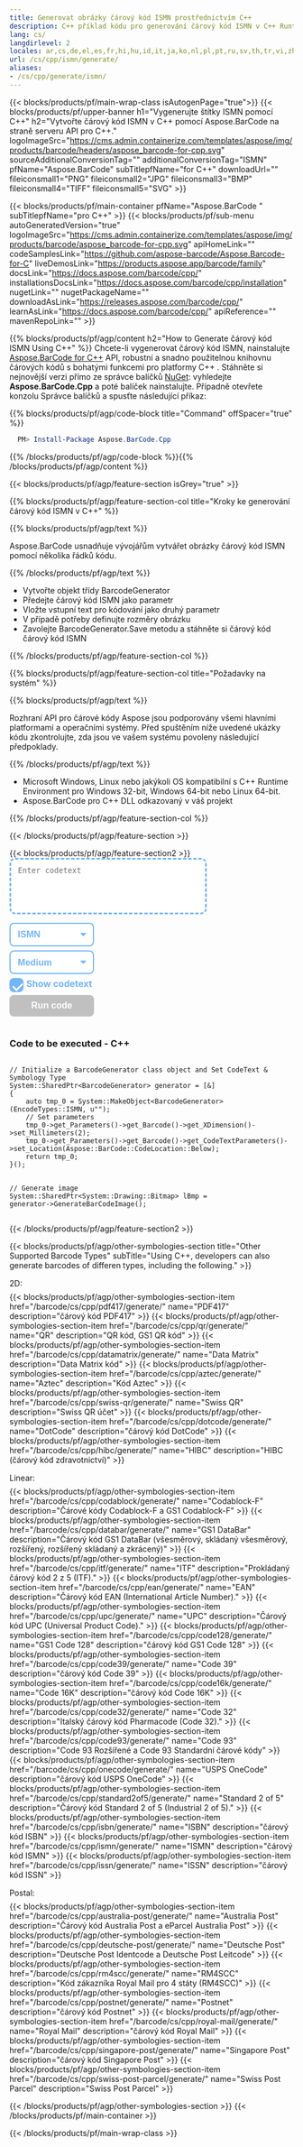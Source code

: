 ```yaml
---
title: Generovat obrázky čárový kód ISMN prostřednictvím C++
description: C++ příklad kódu pro generování čárový kód ISMN v C++ Runtime Environment pro Windows 32-bit, Windows 64-bit a Linux 64-bit.
lang: cs/
langdirlevel: 2
locales: ar,cs,de,el,es,fr,hi,hu,id,it,ja,ko,nl,pl,pt,ru,sv,th,tr,vi,zh,zh-hant
url: /cs/cpp/ismn/generate/
aliases:
- /cs/cpp/generate/ismn/
---
```


{{< blocks/products/pf/main-wrap-class isAutogenPage="true">}}
{{< blocks/products/pf/upper-banner h1="Vygenerujte štítky ISMN pomocí C++" h2="Vytvořte čárový kód ISMN v C++ pomocí Aspose.BarCode na straně serveru API pro C++." logoImageSrc="https://cms.admin.containerize.com/templates/aspose/img/products/barcode/headers/aspose_barcode-for-cpp.svg" sourceAdditionalConversionTag="" additionalConversionTag="ISMN" pfName="Aspose.BarCode" subTitlepfName="for C++" downloadUrl="" fileiconsmall1="PNG" fileiconsmall2="JPG" fileiconsmall3="BMP" fileiconsmall4="TIFF" fileiconsmall5="SVG" >}}

{{< blocks/products/pf/main-container pfName="Aspose.BarCode " subTitlepfName="pro C++" >}}
{{< blocks/products/pf/sub-menu autoGeneratedVersion="true" logoImageSrc="https://cms.admin.containerize.com/templates/aspose/img/products/barcode/aspose_barcode-for-cpp.svg" apiHomeLink="" codeSamplesLink="https://github.com/aspose-barcode/Aspose.Barcode-for-C" liveDemosLink="https://products.aspose.app/barcode/family" docsLink="https://docs.aspose.com/barcode/cpp/" installationsDocsLink="https://docs.aspose.com/barcode/cpp/installation" nugetLink="" nugetPackageName="" downloadAsLink="https://releases.aspose.com/barcode/cpp/" learnAsLink="https://docs.aspose.com/barcode/cpp/" apiReference="" mavenRepoLink="" >}}

{{% blocks/products/pf/agp/content h2="How to Generate čárový kód ISMN Using C++" %}}
Chcete-li vygenerovat čárový kód ISMN, nainstalujte [Aspose.BarCode for C++](https://products.aspose.com/barcode/cpp/) API, robustní a snadno použitelnou knihovnu čárových kódů s bohatými funkcemi pro platformy C++ . Stáhněte si nejnovější verzi přímo ze správce balíčků [NuGet](https://www.nuget.org/packages/aspose.barcode)&colon; vyhledejte **Aspose.BarCode.Cpp** a poté balíček nainstalujte. Případně otevřete konzolu Správce balíčků a spusťte následující příkaz:

{{% blocks/products/pf/agp/code-block title="Command" offSpacer="true" %}}

```ps1
  PM> Install-Package Aspose.BarCode.Cpp

```

{{% /blocks/products/pf/agp/code-block %}}{{% /blocks/products/pf/agp/content %}}

{{< blocks/products/pf/agp/feature-section isGrey="true" >}}

{{% blocks/products/pf/agp/feature-section-col title="Kroky ke generování čárový kód ISMN v C++" %}}

{{% blocks/products/pf/agp/text %}}

Aspose.BarCode usnadňuje vývojářům vytvářet obrázky čárový kód ISMN pomocí několika řádků kódu.

{{% /blocks/products/pf/agp/text %}}

<ul><li>Vytvořte objekt třídy BarcodeGenerator</li><li>Předejte čárový kód ISMN jako parametr</li><li>Vložte vstupní text pro kódování jako druhý parametr</li><li>V případě potřeby definujte rozměry obrázku</li><li>Zavolejte BarcodeGenerator.Save metodu a stáhněte si čárový kód čárový kód ISMN</li></ul>

{{% /blocks/products/pf/agp/feature-section-col %}}

{{% blocks/products/pf/agp/feature-section-col title="Požadavky na systém" %}}

{{% blocks/products/pf/agp/text %}}

Rozhraní API pro čárové kódy Aspose jsou podporovány všemi hlavními platformami a operačními systémy. Před spuštěním níže uvedené ukázky kódu zkontrolujte, zda jsou ve vašem systému povoleny následující předpoklady.

{{% /blocks/products/pf/agp/text %}}

<ul><li>Microsoft Windows, Linux nebo jakýkoli OS kompatibilní s C++ Runtime Environment pro Windows 32-bit, Windows 64-bit nebo Linux 64-bit.</li><li>Aspose.BarCode pro C++ DLL odkazovaný v váš projekt</li></ul>

{{% /blocks/products/pf/agp/feature-section-col %}}

{{< /blocks/products/pf/agp/feature-section >}}

<div class="container-fluid features-section bg-gray">
    <div class="row">
        <div class="container">
            <div class="col-lg-12">
            {{< blocks/products/pf/agp/feature-section2 >}}
<!-- BEGIN LCS -->
<div class="barcode-gen-lcs" style="width: 100%;">
    <style>
        .barcode-gen-lcs {
            width: 100%;
            box-sizing: border-box;
        }
        .barcode-gen-lcs-controls {
            display: flex;
            flex-wrap: wrap;
        }
        .barcode-gen-lcs-codetext {
            display: flex;
            flex-direction: column;
            align-items: center;
            min-width: 350px;
            box-sizing: border-box;
            margin: 0 15px 15px 0;
            padding: 10px;
            border: dashed 3px #73b5fb;
            border-radius: 10px;
            background-color: #ffffff;
            min-height: 100px;
        }
        .barcode-gen-lcs-codetext textarea {
            border-width: 0;
            width: 100%;
            height: 100%;
            resize: none;
        }
        .barcode-gen-lcs-codetext-preload {
            display: none;
        }
        .barcode-gen-lcs-codetext svg {
            width: 48px;
            margin-bottom: 5px;
            filter: invert(70%) sepia(12%) saturate(3506%) hue-rotate(183deg) brightness(101%) contrast(97%);
        }
        .barcode-gen-lcs-codetext span {
            font-size: 18px;
            text-align: center;
        }
        .barcode-gen-lcs-filename {
            display: none;
        }
        .barcode-gen-lcs-filename span {
            font-style: italic;
        }
        .barcode-gen-lcs-mods {
            display: flex;
            flex-direction: column;
            margin-bottom: 15px;
        }
        .barcode-gen-lcs-mods select {
			margin-bottom: 7px;
			padding: .6em 1.4em .5em .8em;
			border:  solid 2px #73b5fb;
			border-radius: .5em;
			line-height: 1.3;
			font-family: arial,sans-serif,-apple-system,BlinkMacSystemFont,segoe ui,Roboto,helvetica neue,apple color emoji,segoe ui emoji,segoe ui symbol;
			font-size: 16px;
			font-weight: 700;
			color: #73b5fb;
			-moz-appearance: none;
			-webkit-appearance: none;
			appearance: none;
			background-color: #ffffff;
			background-image: url('data:image/svg+xml;charset=US-ASCII,%3Csvg%20xmlns%3D%22http%3A%2F%2Fwww.w3.org%2F2000%2Fsvg%22%20width%3D%22292.4%22%20height%3D%22292.4%22%3E%3Cpath%20fill%3D%22%2373b5fb%22%20d%3D%22M287%2069.4a17.6%2017.6%200%200%200-13-5.4H18.4c-5%200-9.3%201.8-12.9%205.4A17.6%2017.6%200%200%200%200%2082.2c0%205%201.8%209.3%205.4%2012.9l128%20127.9c3.6%203.6%207.8%205.4%2012.8%205.4s9.2-1.8%2012.8-5.4L287%2095c3.5-3.5%205.4-7.8%205.4-12.8%200-5-1.9-9.2-5.5-12.8z%22%2F%3E%3C%2Fsvg%3E');
			background-repeat: no-repeat, repeat;
			background-position: right .7em top 50%, 0 0;
			background-size: .65em auto, 100%;
		}
		.barcode-gen-lcs-mods select::-ms-expand {
			display: none;
		}
		.barcode-gen-lcs-mods select:hover, .barcode-gen-lcs-mods select:focus {
			border-color: #1a89d0;
			color: #1a89d0;
			background-image: url('data:image/svg+xml;charset=US-ASCII,%3Csvg%20xmlns%3D%22http%3A%2F%2Fwww.w3.org%2F2000%2Fsvg%22%20width%3D%22292.4%22%20height%3D%22292.4%22%3E%3Cpath%20fill%3D%22%231a89d0%22%20d%3D%22M287%2069.4a17.6%2017.6%200%200%200-13-5.4H18.4c-5%200-9.3%201.8-12.9%205.4A17.6%2017.6%200%200%200%200%2082.2c0%205%201.8%209.3%205.4%2012.9l128%20127.9c3.6%203.6%207.8%205.4%2012.8%205.4s9.2-1.8%2012.8-5.4L287%2095c3.5-3.5%205.4-7.8%205.4-12.8%200-5-1.9-9.2-5.5-12.8z%22%2F%3E%3C%2Fsvg%3E');
		}
		.barcode-gen-lcs-mods select:focus {
			outline: none;
		}
		*[dir="rtl"] .barcode-gen-lcs-mods select, :root:lang(ar) .barcode-gen-lcs-mods select, :root:lang(iw) .barcode-gen-lcs-mods select {
			background-position: left .7em top 50%, 0 0;
			padding: .6em .8em .5em 1.4em;
		}
		.barcode-gen-lcs-mods select option {
			font-weight: normal;
			color: #4c4c4c;
		}
        .barcode-gen-lcs-mods > * {
            min-width: 150px;
            box-sizing: border-box;
        }
        .barcode-gen-lcs-mods input {
            padding: 0.6em .6em;
            border: none;
            border-radius: .5em;
            box-shadow: inset 0 1px rgb(255 255 255 / 15%), 0 1px 1px rgb(0 0 0 / 8%);
            font-family: arial,sans-serif,-apple-system,BlinkMacSystemFont,segoe ui,Roboto,helvetica neue,apple color emoji,segoe ui emoji,segoe ui symbol;
            font-size: 16px;
            font-weight: 700;
            color: #ffffff;
            background-color: #1a89d0;
        }
        .barcode-gen-lcs-mods input:hover {
            background-color: #3071a9;
            transition: all .3s ease;
            transition-property: all;
            transition-duration: 0.3s;
            transition-timing-function: ease;
            transition-delay: 0s;
        }
        .barcode-gen-lcs-disabled {
            background-color: silver !important;
        }
        .barcode-gen-lcs-disclaimer {
            font-size: 12px !important;
        }
        .barcode-gen-lcs-result {
            width: 100%;
            height: 100%;
            top: 0;
            position: absolute;
            display: none;
            z-index: 9998;
            -webkit-transition: opacity 400ms ease-in;
            -moz-transition: opacity 400ms ease-in;
            transition: opacity 400ms ease-in;
        }
        .barcode-gen-lcs-result > div {
            position: relative;
            margin: 0 auto;
            top: 25%;
            padding: 5px 20px 13px 20px;
            border-radius: 10px;
            box-shadow: 20px 20px 7px rgba(88,88,88,0.8);
            background: #ffffff;
            pointer-events: auto;
        }
        .barcode-gen-lcs-result header {
            position: relative;
            display: flex;
            justify-content: space-between;
            align-items: center;
            padding:  5px 0 10px 0;
            border-bottom: dotted 1px #1a89d0;
        }
        .barcode-gen-lcs-result header span {
            font-size: 18px;
            font-weight: 700;
        }
        .barcode-gen-lcs-result header i {
            cursor: pointer;
            color: #1a89d0;
            font-size: 24px !important;
        }
        .barcode-gen-lcs-result header i:hover {
            color: #3071a9;
        }
        .barcode-gen-lcs-result article {
            max-height: 500px;
            overflow: auto;
            margin: 25px 0 15px 0;
            display: flex;
            flex-direction: row;
            justify-content: center;
        }
        .generationResult_row {
            margin-left: 20px;
        }
        .custom-checkbox {
            display: block;
            position: relative;
            padding-left: 30px;
            margin-bottom: 10px;
            cursor: pointer;
            font-size: 16px;
            font-weight: 700;
            color: #73b5fb;
            -webkit-user-select: none;
            -moz-user-select: none;
            -ms-user-select: none;
            user-select: none;
        }
        .custom-checkbox input {
            position: absolute;
            opacity: 0;
            cursor: pointer;
            height: 0;
            width: 0;
        }
        .checkmark {
            position: absolute;
            top: 0;
            left: 0;
            height: 25px;
            width: 25px;
            background-color: #eee;
            border-radius: 0.5em;
        }
        .custom-checkbox:hover input ~ .checkmark {
            background-color: #ccc;
        }
        .custom-checkbox input:checked ~ .checkmark {
            background-color: #73b5fb;
        }
        .checkmark:after {
            content: "";
            position: absolute;
            display: none;
        }
        .custom-checkbox input:checked ~ .checkmark:after {
            display: block;
        }
        .custom-checkbox .checkmark:after {
            left: 9px;
            top: 5px;
            width: 8px;
            height: 14px;
            border: solid white;
            border-width: 0 3px 3px 0;
            -webkit-transform: rotate(45deg);
            -ms-transform: rotate(45deg);
            transform: rotate(45deg);
        }
    </style>
    <div class="barcode-gen-lcs-controls">
        <div class="barcode-gen-lcs-codetext">
            <textarea placeholder="Enter codetext" onkeyup="enableGenerateBtn()"></textarea>
            <svg class="barcode-gen-lcs-codetext-preload" xmlns="http://www.w3.org/2000/svg" xmlns:xlink="http://www.w3.org/1999/xlink" viewBox="0 0 100 100"><g transform="translate(89,50)"><g transform="rotate(0)"><circle cx="0" cy="0" r="5" fill="#29c26a" fill-opacity="1"><animateTransform attributeName="transform" type="scale" begin="-0.8888888888888888s" values="2 2;1 1" keyTimes="0;1" dur="1s" repeatCount="indefinite"></animateTransform><animate attributeName="fill-opacity" keyTimes="0;1" dur="1s" repeatCount="indefinite" values="1;0" begin="-0.8888888888888888s"></animate></circle></g></g><g transform="translate(79.87573328164014,75.06871677777502)"><g transform="rotate(40)"><circle cx="0" cy="0" r="5" fill="#29c26a" fill-opacity="0.8888888888888888"><animateTransform attributeName="transform" type="scale" begin="-0.7777777777777778s" values="2 2;1 1" keyTimes="0;1" dur="1s" repeatCount="indefinite"></animateTransform><animate attributeName="fill-opacity" keyTimes="0;1" dur="1s" repeatCount="indefinite" values="1;0" begin="-0.7777777777777778s"></animate></circle></g></g><g transform="translate(56.772278929010284,88.40750236747611)"><g transform="rotate(80)"><circle cx="0" cy="0" r="5" fill="#29c26a" fill-opacity="0.7777777777777778"><animateTransform attributeName="transform" type="scale" begin="-0.6666666666666666s" values="2 2;1 1" keyTimes="0;1" dur="1s" repeatCount="indefinite"></animateTransform><animate attributeName="fill-opacity" keyTimes="0;1" dur="1s" repeatCount="indefinite" values="1;0" begin="-0.6666666666666666s"></animate></circle></g></g><g transform="translate(30.500000000000007,83.77499074759311)"><g transform="rotate(119.99999999999999)"><circle cx="0" cy="0" r="5" fill="#29c26a" fill-opacity="0.6666666666666666"><animateTransform attributeName="transform" type="scale" begin="-0.5555555555555556s" values="2 2;1 1" keyTimes="0;1" dur="1s" repeatCount="indefinite"></animateTransform><animate attributeName="fill-opacity" keyTimes="0;1" dur="1s" repeatCount="indefinite" values="1;0" begin="-0.5555555555555556s"></animate></circle></g></g><g transform="translate(13.351987789349579,63.33878558970109)"><g transform="rotate(160)"><circle cx="0" cy="0" r="5" fill="#29c26a" fill-opacity="0.5555555555555556"><animateTransform attributeName="transform" type="scale" begin="-0.4444444444444444s" values="2 2;1 1" keyTimes="0;1" dur="1s" repeatCount="indefinite"></animateTransform><animate attributeName="fill-opacity" keyTimes="0;1" dur="1s" repeatCount="indefinite" values="1;0" begin="-0.4444444444444444s"></animate></circle></g></g><g transform="translate(13.351987789349572,36.661214410298925)"><g transform="rotate(200)"><circle cx="0" cy="0" r="5" fill="#29c26a" fill-opacity="0.4444444444444444"><animateTransform attributeName="transform" type="scale" begin="-0.3333333333333333s" values="2 2;1 1" keyTimes="0;1" dur="1s" repeatCount="indefinite"></animateTransform><animate attributeName="fill-opacity" keyTimes="0;1" dur="1s" repeatCount="indefinite" values="1;0" begin="-0.3333333333333333s"></animate></circle></g></g><g transform="translate(30.499999999999982,16.2250092524069)"><g transform="rotate(239.99999999999997)"><circle cx="0" cy="0" r="5" fill="#29c26a" fill-opacity="0.3333333333333333"><animateTransform attributeName="transform" type="scale" begin="-0.2222222222222222s" values="2 2;1 1" keyTimes="0;1" dur="1s" repeatCount="indefinite"></animateTransform><animate attributeName="fill-opacity" keyTimes="0;1" dur="1s" repeatCount="indefinite" values="1;0" begin="-0.2222222222222222s"></animate></circle></g></g><g transform="translate(56.77227892901027,11.59249763252388)"><g transform="rotate(280)"><circle cx="0" cy="0" r="5" fill="#29c26a" fill-opacity="0.2222222222222222"><animateTransform attributeName="transform" type="scale" begin="-0.1111111111111111s" values="2 2;1 1" keyTimes="0;1" dur="1s" repeatCount="indefinite"></animateTransform><animate attributeName="fill-opacity" keyTimes="0;1" dur="1s" repeatCount="indefinite" values="1;0" begin="-0.1111111111111111s"></animate></circle></g></g><g transform="translate(79.87573328164014,24.931283222224955)"><g transform="rotate(320)"><circle cx="0" cy="0" r="5" fill="#29c26a" fill-opacity="0.1111111111111111"><animateTransform attributeName="transform" type="scale" begin="0s" values="2 2;1 1" keyTimes="0;1" dur="1s" repeatCount="indefinite"></animateTransform><animate attributeName="fill-opacity" keyTimes="0;1" dur="1s" repeatCount="indefinite" values="1;0" begin="0s"></animate></circle></g></g><!-- [ldio] generated by https://loading.io/ --></svg>
        </div>
        <div class="barcode-gen-lcs-mods">
            <select onchange="selectGenType(this)" class="barcode-gen-lcs-type">
                <option value="ISMN">ISMN</option>
            </select>
            <select onchange="selectGenSize(this)" class="barcode-gen-lcs-size">
                <option value="1">Small</option>
                <option value="2" selected>Medium</option>
                <option value="3">Large</option>
            </select>
            <label class="custom-checkbox" onclick="selectCodetextPosition(this)">Show codetext
                <input type="checkbox" class="barcode-gen-lcs-textloc" checked="checked">
                <span class="checkmark"></span>
            </label>
            <input id="generate-button" type="button" value="Run code" class="barcode-gen-lcs-disabled" onclick="generateBarcodeAsync()" />
        </div>
    </div>
<div id="code" class="codeblock"><h3>Code to be executed - C++</h3><pre>
<code class='cpp hljs'>
<span class="hljs-comment">// Initialize a BarcodeGenerator class object and Set CodeText &amp; Symbology Type</span>
System::SharedPtr&lt;BarcodeGenerator&gt; generator = [&amp;]
{
    <span class="hljs-keyword">auto</span> tmp_0 = System::<span class="hljs-built_in">MakeObject</span>&lt;BarcodeGenerator&gt;(EncodeTypes::<span class="barcode-gen-lcs-type-param">ISMN</span>, <span class="hljs-string">u&quot;<span class="hljs-string barcode-gen-lcs-codetext-param"></span>&quot;</span>);
    <span class="hljs-comment">// Set parameters</span>
    tmp_0-&gt;<span class="hljs-built_in">get_Parameters</span>()-&gt;<span class="hljs-built_in">get_Barcode</span>()-&gt;<span class="hljs-built_in">get_XDimension</span>()-&gt;<span class="hljs-built_in">set_Millimeters</span>(<span class="hljs-number barcode-gen-lcs-codesize-param">2</span>);
    tmp_0-&gt;<span class="hljs-built_in">get_Parameters</span>()-&gt;<span class="hljs-built_in">get_Barcode</span>()-&gt;<span class="hljs-built_in">get_CodeTextParameters</span>()-&gt;<span class="hljs-built_in">set_Location</span>(Aspose::BarCode::CodeLocation::<span class="barcode-gen-lcs-codelocation-param">Below</span>);
    <span class="hljs-keyword">return</span> tmp_0;
}();

<span class="hljs-comment">// Generate image</span>
System::SharedPtr&lt;System::Drawing::Bitmap&gt; lBmp = generator-&gt;<span class="hljs-built_in">GenerateBarCodeImage</span>();
</code></pre></div>
    <div class="barcode-gen-lcs-result" onclick="BarcodeGenLcsCurtainClick(this)">
        <div>
            <header>
                <span>Generation result</span>
                <i class="fa fa-times" onclick="BarcodeGenLcsCloseResult(this);"></i>
            </header>
            <article><div><img id="generatedImage" style="min-width: 350px; max-width: 450px;"></img></div><div id="generationResult"></div></article>
        </div>
    </div>
    <script>
        function selectCodetextPosition(obj)
        {
            var locPosition = "None";
            if ($(obj).find(".barcode-gen-lcs-textloc").prop('checked')) {
                locPosition = "Below";
            }
            $(obj).closest(".barcode-gen-lcs").find(".barcode-gen-lcs-codelocation-param").text(locPosition);
        }
        function selectGenSize(obj)
        {
            $(obj).closest(".barcode-gen-lcs").find(".barcode-gen-lcs-codesize-param").text(obj.value);
        }
        function selectGenType(obj)
        {
            $(obj).closest(".barcode-gen-lcs").find(".barcode-gen-lcs-type-param").text(obj.value);
        }
        async function postBarcodeGenerate() {
            let button = $("#generate-button");
            let barcodetype = button.closest(".barcode-gen-lcs-controls").find(".barcode-gen-lcs-type").val();
            let filesize = button.closest(".barcode-gen-lcs-controls").find(".barcode-gen-lcs-size").val();
            let showCodeText = button.closest(".barcode-gen-lcs-controls").find(".barcode-gen-lcs-textloc").prop('checked');
            let codetext = button.closest(".barcode-gen-lcs-controls").find("textarea").val();
			var data = {
				barcodetype: barcodetype,
				content: codetext,
				filetype: "svg",
				showCodeText: showCodeText,
                filesize: filesize
			}
			showStateGenerating();
			var started = Date.now();
			$.ajax({
				type: 'POST',
				data: data,
				url: "https://api.products-qa.aspose.app/barcode/generate/generatebarcode?culture=en"
			}).done(function (res) {
				if (res.success) {
					showGenerationResult(res.imgBase64);
				}
                else {
					showError(res.errorMsg);
				}
			}).fail(function (jqXHR, textStatus, errorThrown) {
				showError(textStatus)
			}).always(function() {
				cancelAsyncGenerationProcess();
			});
        };
        function makeErrorMessage(xhr) {
            let message = null;
            if (xhr.status == 0) {
                message = `Connection error: ${xhr.statusText}`;
            } else {
                message = `${xhr.statusText} ${xhr.status}: ${xhr.responseText}`;
            }
            return message;
        }
        async function generateBarcodeAsync() {
            let button = $("#generate-button");
            if(button.hasClass("barcode-gen-lcs-disabled")) return false;
            postBarcodeGenerate()
        }
        function enableGenerateBtn() {
            let button = $("#generate-button");
            button.removeClass("barcode-gen-lcs-disabled");
            let preloader = button.closest(".barcode-gen-lcs-controls").find(".barcode-gen-lcs-codetext-preload");
            preloader.hide();
            let textarea = button.closest(".barcode-gen-lcs-controls").find("textarea");
            textarea.disabled = false;
            textarea.closest(".barcode-gen-lcs").find(".barcode-gen-lcs-codetext-param").text(textarea.val());
        }
        function showStateGenerating() {
            let button = $("#generate-button");
            let preloader = button.closest(".barcode-gen-lcs-controls").find(".barcode-gen-lcs-codetext-preload");
            let textarea = button.closest(".barcode-gen-lcs-controls").find("textarea");
            preloader.show();
            textarea.disabled = true;
            $("#generationResult").html('');
            button.addClass("barcode-gen-lcs-disabled");
        }
        function showError(errorText) {
            let button = $("#generate-button");
            let resultDialog = button.closest(".barcode-gen-lcs").find(".barcode-gen-lcs-result");
            resultDialog.find("#generationResult").text(errorText);
            resultDialog.slideDown(200);
        }
        function showGenerationResult(imgBase64) {
            let button = $("#generate-button");
            let resultDialog = button.closest(".barcode-gen-lcs").find(".barcode-gen-lcs-result");
            resultDialog.find("#generatedImage").attr('src', 'data:image/svg+xml;base64,' + imgBase64);
            resultDialog.slideDown(200);
        }
        function cancelAsyncGenerationProcess() {
            enableGenerateBtn();
        }
        function BarcodeGenLcsCurtainClick(obj)
        {
            if($(event.target).is(".barcode-gen-lcs-result")) $(obj).hide();
        }
        function BarcodeGenLcsCloseResult(obj)
        {
            $(obj).closest(".barcode-gen-lcs-result").slideUp(200);
        }
    </script>
</div>
<!-- END LCS -->
{{< /blocks/products/pf/agp/feature-section2 >}}
            </div>
        </div>
    </div>
</div>

{{< blocks/products/pf/agp/other-symbologies-section title="Other Supported Barcode Types" subTitle="Using C++, developers can also generate barcodes of differen types, including the following." >}}

<p class="tl d-block" style="margin: 15px 0 7px 0 !important;">2D:</p>
<div class="row other-converters">
{{< blocks/products/pf/agp/other-symbologies-section-item href="/barcode/cs/cpp/pdf417/generate/" name="PDF417" description="čárový kód PDF417" >}}
{{< blocks/products/pf/agp/other-symbologies-section-item href="/barcode/cs/cpp/qr/generate/" name="QR" description="QR kód, GS1 QR kód" >}}
{{< blocks/products/pf/agp/other-symbologies-section-item href="/barcode/cs/cpp/datamatrix/generate/" name="Data Matrix" description="Data Matrix kód" >}}
{{< blocks/products/pf/agp/other-symbologies-section-item href="/barcode/cs/cpp/aztec/generate/" name="Aztec" description="Kód Aztec" >}}
{{< blocks/products/pf/agp/other-symbologies-section-item href="/barcode/cs/cpp/swiss-qr/generate/" name="Swiss QR" description="Swiss QR účet" >}}
{{< blocks/products/pf/agp/other-symbologies-section-item href="/barcode/cs/cpp/dotcode/generate/" name="DotCode" description="čárový kód DotCode" >}}
{{< blocks/products/pf/agp/other-symbologies-section-item href="/barcode/cs/cpp/hibc/generate/" name="HIBC" description="HIBC (čárový kód zdravotnictví)" >}}
</div>
<p class="tl d-block" style="margin: 15px 0 7px 0 !important;">Linear:</p>
<div class="row other-converters">
{{< blocks/products/pf/agp/other-symbologies-section-item href="/barcode/cs/cpp/codablock/generate/" name="Codablock-F" description="Čárové kódy Codablock-F a GS1 Codablock-F" >}}
{{< blocks/products/pf/agp/other-symbologies-section-item href="/barcode/cs/cpp/databar/generate/" name="GS1 DataBar" description="Čárový kód GS1 DataBar (všesměrový, skládaný všesměrový, rozšířený, rozšířený skládaný a zkrácený)" >}}
{{< blocks/products/pf/agp/other-symbologies-section-item href="/barcode/cs/cpp/itf/generate/" name="ITF" description="Prokládaný čárový kód 2 z 5 (ITF)." >}}
{{< blocks/products/pf/agp/other-symbologies-section-item href="/barcode/cs/cpp/ean/generate/" name="EAN" description="Čárový kód EAN (International Article Number)." >}}
{{< blocks/products/pf/agp/other-symbologies-section-item href="/barcode/cs/cpp/upc/generate/" name="UPC" description="Čárový kód UPC (Universal Product Code)." >}}
{{< blocks/products/pf/agp/other-symbologies-section-item href="/barcode/cs/cpp/code128/generate/" name="GS1 Code 128" description="čárový kód GS1 Code 128" >}}
{{< blocks/products/pf/agp/other-symbologies-section-item href="/barcode/cs/cpp/code39/generate/" name="Code 39" description="čárový kód Code 39" >}}
{{< blocks/products/pf/agp/other-symbologies-section-item href="/barcode/cs/cpp/code16k/generate/" name="Code 16K" description="čárový kód Code 16K" >}}
{{< blocks/products/pf/agp/other-symbologies-section-item href="/barcode/cs/cpp/code32/generate/" name="Code 32" description="Italský čárový kód Pharmacode (Code 32)." >}}
{{< blocks/products/pf/agp/other-symbologies-section-item href="/barcode/cs/cpp/code93/generate/" name="Code 93" description="Code 93 Rozšířené a Code 93 Standardní čárové kódy" >}}
{{< blocks/products/pf/agp/other-symbologies-section-item href="/barcode/cs/cpp/onecode/generate/" name="USPS OneCode" description="čárový kód USPS OneCode" >}}
{{< blocks/products/pf/agp/other-symbologies-section-item href="/barcode/cs/cpp/standard2of5/generate/" name="Standard 2 of 5" description="Čárový kód Standard 2 of 5 (Industrial 2 of 5)." >}}
{{< blocks/products/pf/agp/other-symbologies-section-item href="/barcode/cs/cpp/isbn/generate/" name="ISBN" description="čárový kód ISBN" >}}
{{< blocks/products/pf/agp/other-symbologies-section-item href="/barcode/cs/cpp/ismn/generate/" name="ISMN" description="čárový kód ISMN" >}}
{{< blocks/products/pf/agp/other-symbologies-section-item href="/barcode/cs/cpp/issn/generate/" name="ISSN" description="čárový kód ISSN" >}}
</div>
<p class="tl d-block" style="margin: 15px 0 7px 0 !important;">Postal:</p>
<div class="row other-converters">
{{< blocks/products/pf/agp/other-symbologies-section-item href="/barcode/cs/cpp/australia-post/generate/" name="Australia Post" description="Čárový kód Australia Post a eParcel Australia Post" >}}
{{< blocks/products/pf/agp/other-symbologies-section-item href="/barcode/cs/cpp/deutsche-post/generate/" name="Deutsche Post" description="Deutsche Post Identcode a Deutsche Post Leitcode" >}}
{{< blocks/products/pf/agp/other-symbologies-section-item href="/barcode/cs/cpp/rm4scc/generate/" name="RM4SCC" description="Kód zákazníka Royal Mail pro 4 státy (RM4SCC)" >}}
{{< blocks/products/pf/agp/other-symbologies-section-item href="/barcode/cs/cpp/postnet/generate/" name="Postnet" description="čárový kód Postnet" >}}
{{< blocks/products/pf/agp/other-symbologies-section-item href="/barcode/cs/cpp/royal-mail/generate/" name="Royal Mail" description="čárový kód Royal Mail" >}}
{{< blocks/products/pf/agp/other-symbologies-section-item href="/barcode/cs/cpp/singapore-post/generate/" name="Singapore Post" description="čárový kód Singapore Post" >}}
{{< blocks/products/pf/agp/other-symbologies-section-item href="/barcode/cs/cpp/swiss-post-parcel/generate/" name="Swiss Post Parcel" description="Swiss Post Parcel" >}}
</div>

{{< /blocks/products/pf/agp/other-symbologies-section >}}
{{< /blocks/products/pf/main-container >}}

{{< /blocks/products/pf/main-wrap-class >}}
